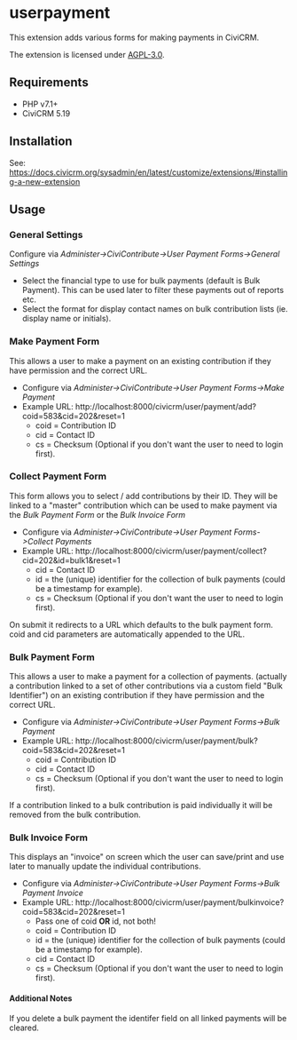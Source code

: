 # userpayment

This extension adds various forms for making payments in CiviCRM.

The extension is licensed under [AGPL-3.0](LICENSE.txt).

## Requirements

* PHP v7.1+
* CiviCRM 5.19

## Installation

See: https://docs.civicrm.org/sysadmin/en/latest/customize/extensions/#installing-a-new-extension

## Usage

### General Settings

Configure via *Administer->CiviContribute->User Payment Forms->General Settings*

* Select the financial type to use for bulk payments (default is Bulk Payment). This can be used later to filter these payments out of reports etc.
* Select the format for display contact names on bulk contribution lists (ie. display name or initials).

### Make Payment Form
This allows a user to make a payment on an existing contribution if they have permission and the correct URL.

* Configure via *Administer->CiviContribute->User Payment Forms->Make Payment*
* Example URL: http://localhost:8000/civicrm/user/payment/add?coid=583&cid=202&reset=1
  * coid = Contribution ID
  * cid = Contact ID
  * cs = Checksum (Optional if you don't want the user to need to login first).

### Collect Payment Form

This form allows you to select / add contributions by their ID. They will be linked to a "master" contribution which
can be used to make payment via the *Bulk Payment Form* or the *Bulk Invoice Form*

* Configure via *Administer->CiviContribute->User Payment Forms->Collect Payments*
* Example URL: http://localhost:8000/civicrm/user/payment/collect?cid=202&id=bulk1&reset=1
  * cid = Contact ID
  * id = the (unique) identifier for the collection of bulk payments (could be a timestamp for example).
  * cs = Checksum (Optional if you don't want the user to need to login first).

On submit it redirects to a URL which defaults to the bulk payment form. coid and cid parameters are automatically appended to the URL.

### Bulk Payment Form
This allows a user to make a payment for a collection of payments.
(actually a contribution linked to a set of other contributions via a custom field "Bulk Identifier")
on an existing contribution if they have permission and the correct URL.

* Configure via *Administer->CiviContribute->User Payment Forms->Bulk Payment*
* Example URL: http://localhost:8000/civicrm/user/payment/bulk?coid=583&cid=202&reset=1
  * coid = Contribution ID
  * cid = Contact ID
  * cs = Checksum (Optional if you don't want the user to need to login first).

If a contribution linked to a bulk contribution is paid individually it will be removed from the bulk contribution.

### Bulk Invoice Form

This displays an "invoice" on screen which the user can save/print and use later to manually update the individual contributions.

* Configure via *Administer->CiviContribute->User Payment Forms->Bulk Payment Invoice*
* Example URL: http://localhost:8000/civicrm/user/payment/bulkinvoice?coid=583&cid=202&reset=1
  * Pass one of coid **OR** id, not both!
  * coid = Contribution ID
  * id = the (unique) identifier for the collection of bulk payments (could be a timestamp for example).
  * cid = Contact ID
  * cs = Checksum (Optional if you don't want the user to need to login first).

#### Additional Notes
If you delete a bulk payment the identifer field on all linked payments will be cleared.
